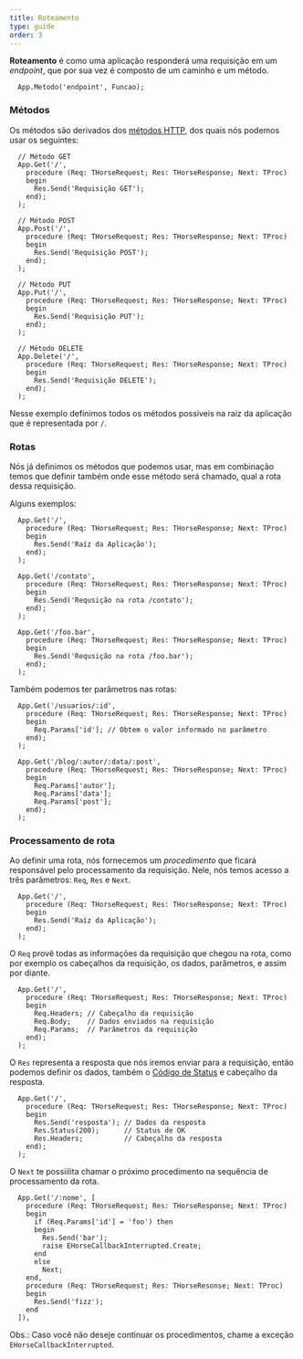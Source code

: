 ```yaml
---
title: Roteamento
type: guide
order: 3
---
```


**Roteamento** é como uma aplicação responderá uma requisição em um *endpoint*, que por sua vez é composto de um caminho e um método.

``` delphi
  App.Metodo('endpoint', Funcao);
```

### Métodos
Os métodos são derivados dos [métodos HTTP](https://developer.mozilla.org/pt-BR/docs/Web/HTTP/Methods), dos quais nós podemos usar os seguintes:

``` delphi
  // Método GET
  App.Get('/', 
    procedure (Req: THorseRequest; Res: THorseResponse; Next: TProc)
    begin
      Res.Send('Requisição GET');
    end);
  );

  // Método POST
  App.Post('/', 
    procedure (Req: THorseRequest; Res: THorseResponse; Next: TProc)
    begin
      Res.Send('Requisição POST');
    end);
  );

  // Método PUT
  App.Put('/', 
    procedure (Req: THorseRequest; Res: THorseResponse; Next: TProc)
    begin
      Res.Send('Requisição PUT');
    end);
  );

  // Método DELETE
  App.Delete('/', 
    procedure (Req: THorseRequest; Res: THorseResponse; Next: TProc)
    begin
      Res.Send('Requisição DELETE');
    end);
  );
```

Nesse exemplo definimos todos os métodos possíveis na raiz da aplicação que é representada por `/`.

### Rotas
Nós já definimos os métodos que podemos usar, mas em combinação temos que definir também onde esse método será chamado, qual a rota dessa requisição.

Alguns exemplos:
``` delphi
  App.Get('/', 
    procedure (Req: THorseRequest; Res: THorseResponse; Next: TProc)
    begin
      Res.Send('Raíz da Aplicação');
    end);
  );

  App.Get('/contato', 
    procedure (Req: THorseRequest; Res: THorseResponse; Next: TProc)
    begin
      Res.Send('Requsição na rota /contato');
    end);
  );

  App.Get('/foo.bar', 
    procedure (Req: THorseRequest; Res: THorseResponse; Next: TProc)
    begin
      Res.Send('Requsição na rota /foo.bar');
    end);
  );
```

Também podemos ter parâmetros nas rotas:

``` delphi
  App.Get('/usuarios/:id', 
    procedure (Req: THorseRequest; Res: THorseResponse; Next: TProc)
    begin
      Req.Params['id']; // Obtem o valor informado no parâmetro
    end);
  );

  App.Get('/blog/:autor/:data/:post', 
    procedure (Req: THorseRequest; Res: THorseResponse; Next: TProc)
    begin
      Req.Params['autor'];
      Req.Params['data'];
      Req.Params['post'];
    end);
  );
```

### Processamento de rota
Ao definir uma rota, nós fornecemos um *procedimento* que ficará responsável pelo processamento da requisição. Nele, nós temos acesso a três parâmetros: `Req`, `Res` e `Next`.

``` delphi
  App.Get('/', 
    procedure (Req: THorseRequest; Res: THorseResponse; Next: TProc)
    begin
      Res.Send('Raíz da Aplicação');
    end);
  );
```

O `Req` provê todas as informações da requisição que chegou na rota, como por exemplo os cabeçalhos da requisição, os dados, parâmetros, e assim por diante.

``` delphi
  App.Get('/', 
    procedure (Req: THorseRequest; Res: THorseResponse; Next: TProc)
    begin
      Req.Headers; // Cabeçalho da requisição
      Req.Body;    // Dados enviados na requisição
      Req.Params;  // Parâmetros da requisição
    end);
  );
```

O `Res` representa a resposta que nós iremos enviar para a requisição, então podemos definir os dados, também o [Código de Status](https://developer.mozilla.org/pt-BR/docs/Web/HTTP/Status) e cabeçalho da resposta.

``` delphi
  App.Get('/', 
    procedure (Req: THorseRequest; Res: THorseResponse; Next: TProc)
    begin
      Res.Send('resposta'); // Dados da resposta
      Res.Status(200);      // Status de OK
      Res.Headers;          // Cabeçalho da resposta
    end);
  );
```

O `Next` te possiilita chamar o próximo procedimento na sequência de processamento da rota.

``` delphi
  App.Get('/:nome', [
    procedure (Req: THorseRequest; Res: THorseResponse; Next: TProc)
    begin
      if (Req.Params['id'] = 'foo') then
      begin
        Res.Send('bar');
        raise EHorseCallbackInterrupted.Create;
      end
      else
        Next;
    end,
    procedure (Req: THorseRequest; Res: THorseResonse; Next: TProc)
    begin
      Res.Send('fizz');
    end
  ]),
```

Obs.: Caso você não deseje continuar os procedimentos, chame a exceção `EHorseCallbackInterrupted`.
